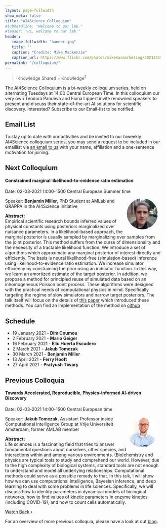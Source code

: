 ```yaml
---
layout: page-fullwidth 
show_meta: false
title: "AI4Science Colloquium"
#subheadline: "Welcome to our lab."
#teaser: "Hi, welcome to our lab."
header:
   image_fullwidth: "banner.jpg"
   title: ''
   caption: "Credits: Mike Mackenzie"
   caption_url: https://www.flickr.com/photos/mikemacmarketing/30212411048
permalink: "/colloquium/"
---
```

> Knowledge Shared = Knowledge<sup>2</sup>


The AI4Science Colloquium is a bi-weekly colloquium series, held on alternating Tuesdays at 14:00 Central European Time. In this colloquium our very own Teodora Pandeva and Fiona Lippert invite renowned speakers to present and discuss their state-of-the-art AI solutions for scientific discovery. Interested? Subscribe to our Email-list to be notified.

## Email List
To stay up to date with our activities and be invited to our biweekly AI4Science colloquium series, you may send a request to be included in our emaillist via [an email to us][9] with your name, affiliation and a one-sentence motivation for joining.

## Next Colloquium

#### Constrained marginal likelihood-to-evidence ratio estimation

Date: 02-03-2021 14:00-1500 Central European Summer time


 <img src="../people/BenjaminMiller.jpg"
     alt="BenjaminMiller"
     width="100"
     style="float: right; margin-right: 10px; border-radius:50%;" />


Speaker: **Benjamin Miller**, PhD Student at AMLab and GRAPPA in the AI4Science initiative

**Abstract:** <br/>
Empirical scientific research bounds inferred values of physical constants using posteriors marginalized over nuisance parameters. In a likelihood-based approach, the marginal posterior is usually sampled by marginalizing over samples from the joint posterior. This method suffers from the curse of dimensionality and the necessity of a tractable likelihood function. We introduce a set of algorithms which approximate any marginal posterior of interest directly and efficiently. The basis is neural likelihood-free (simulation-based) inference using likelihood-to-evidence ratio estimation. We increase simulator efficiency by constraining the prior using an indicator function. In this way, we learn an amortized estimate of the target posterior. In addition, we propose a method for principled reuse of simulated data based on an inhomogeneous Poisson point process. These algorithms were designed with the practical needs of computational physics in mind. Specifically targeting the regime of slow simulators and narrow target posteriors.
The talk itself will focus on the details of [this paper][4] which introduced these methods. You can find an implementation of the method on [github][3]

## Schedule
-  19 January 2021 - **Dim Coumou**
- 2 February 2021 - **Mario Geiger**
- 16 February 2021 - **Eliu Huerta Escudero**
- 2 March 2021 - **Jakub Tomczak**
- 30 March 2021 - **Benjamin Miller**
- 13 April 2021 - **Ferry Hooft**
- 27 April 2021 - **Pratyush Tiwary**

## Previous Colloquia

#### Towards Accelerated, Reproducible, Physics-informed AI-driven Discovery

Date: 02-03-2021 14:00-1500 Central European time


 <img src="../people/JakubTomczak.jpg"
     alt="JakubTomczak"
     width="100"
     style="float: right; margin-right: 10px; border-radius:50%;" />


Speaker: **Jakub Tomczak**, Assistant Professor inside Computational Intelligence Group at Vrije Universiteit Amsterdam, former AMLAB member

**Abstract:** <br/>
Life sciences is a fascinating field that tries to answer fundamental questions about ourselves, other species, and interactions within and among various environments. (Bio)chemistry and physics are typical tools to study and comprehend our world. However, due to the high complexity of biological systems, standard tools are not enough to understand and model all underlying relationships. Computational methods could serve as a possible remedy to that.
In this talk, I will show how we can use computational intelligence, Bayesian inference, and deep learning to deal with some problems in life sciences. Specifically, we will discuss how to identify parameters in dynamical models of biological networks, how to find values of kinetic parameters in enzyme kinetics (including COVID-19), and how to count cells automatically.

<a class="radius button small" href="https://drive.google.com/file/d/1o2WGiCQJCEe8LLyClpteeSuE8VHZ95pj/view">Watch Back ›</a>


For an overview of more  previous colloquia, please have a look at out [blog][2].

[1]: https://bereau.group/
[2]: /blog/
[9]: /contact/
[3]:https://github.com/undark-lab/swyft
[4]:https://arxiv.org/abs/2011.13951
